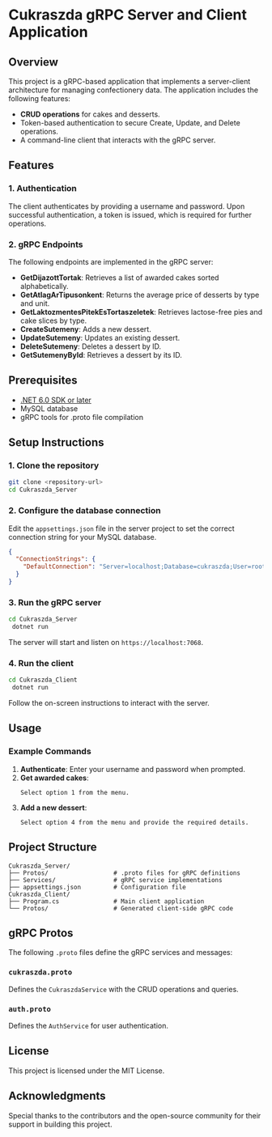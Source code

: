 # Cukraszda gRPC Server and Client Application

## Overview
This project is a gRPC-based application that implements a server-client architecture for managing confectionery data. The application includes the following features:

- **CRUD operations** for cakes and desserts.
- Token-based authentication to secure Create, Update, and Delete operations.
- A command-line client that interacts with the gRPC server.

## Features

### 1. Authentication
The client authenticates by providing a username and password. Upon successful authentication, a token is issued, which is required for further operations.

### 2. gRPC Endpoints
The following endpoints are implemented in the gRPC server:

- **GetDijazottTortak**: Retrieves a list of awarded cakes sorted alphabetically.
- **GetAtlagArTipusonkent**: Returns the average price of desserts by type and unit.
- **GetLaktozmentesPitekEsTortaszeletek**: Retrieves lactose-free pies and cake slices by type.
- **CreateSutemeny**: Adds a new dessert.
- **UpdateSutemeny**: Updates an existing dessert.
- **DeleteSutemeny**: Deletes a dessert by ID.
- **GetSutemenyById**: Retrieves a dessert by its ID.

## Prerequisites

- [.NET 6.0 SDK or later](https://dotnet.microsoft.com/download)
- MySQL database
- gRPC tools for .proto file compilation

## Setup Instructions

### 1. Clone the repository
```bash
git clone <repository-url>
cd Cukraszda_Server
```

### 2. Configure the database connection
Edit the `appsettings.json` file in the server project to set the correct connection string for your MySQL database.

```json
{
  "ConnectionStrings": {
    "DefaultConnection": "Server=localhost;Database=cukraszda;User=root;Password=yourpassword;"
  }
}
```

### 3. Run the gRPC server
```bash
cd Cukraszda_Server
 dotnet run
```

The server will start and listen on `https://localhost:7068`.

### 4. Run the client
```bash
cd Cukraszda_Client
 dotnet run
```

Follow the on-screen instructions to interact with the server.

## Usage

### Example Commands

1. **Authenticate**: Enter your username and password when prompted.
2. **Get awarded cakes**:
   ```
   Select option 1 from the menu.
   ```
3. **Add a new dessert**:
   ```
   Select option 4 from the menu and provide the required details.
   ```

## Project Structure

```
Cukraszda_Server/
├── Protos/                  # .proto files for gRPC definitions
├── Services/                # gRPC service implementations
├── appsettings.json         # Configuration file
Cukraszda_Client/
├── Program.cs               # Main client application
└── Protos/                  # Generated client-side gRPC code
```

## gRPC Protos
The following `.proto` files define the gRPC services and messages:

### `cukraszda.proto`
Defines the `CukraszdaService` with the CRUD operations and queries.

### `auth.proto`
Defines the `AuthService` for user authentication.

## License
This project is licensed under the MIT License.

## Acknowledgments
Special thanks to the contributors and the open-source community for their support in building this project.
